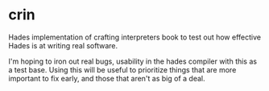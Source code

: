 # crin
Hades implementation of crafting interpreters book to test out how effective Hades is at writing real software.

I'm hoping to iron out real bugs, usability in the hades compiler with this as a test base. Using this
will be useful to prioritize things that are more important to fix early, and those that aren't as
big of a deal.
